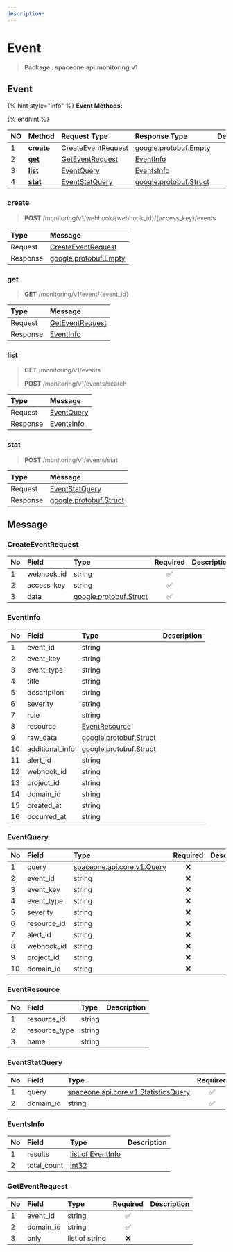 ```yaml
---
description:  
---
```

# Event

>  **Package : spaceone.api.monitoring.v1**

## Event

{% hint style="info" %}
**Event Methods:**

{%  endhint %}


| NO |  Method | Request Type | Response Type | Description |
| :--- | :--- | :--- | :--- | :--- |
| 1 | [**create**](event.md#create)|   [CreateEventRequest](event.md#createeventrequest) |  [google.protobuf.Empty](https://github.com/protocolbuffers/protobuf/blob/master/src/google/protobuf/empty.proto)|  |
| 2 | [**get**](event.md#get)|   [GetEventRequest](event.md#geteventrequest) |   [EventInfo](event.md#eventinfo) |  |
| 3 | [**list**](event.md#list)|   [EventQuery](event.md#eventquery) |   [EventsInfo](event.md#eventsinfo) |  |
| 4 | [**stat**](event.md#stat)|   [EventStatQuery](event.md#eventstatquery) |  [google.protobuf.Struct](https://github.com/protocolbuffers/protobuf/blob/master/src/google/protobuf/struct.proto)|  | 
 

 
### create
> **POST** /monitoring/v1/webhook/{webhook_id}/{access_key}/events
>


| Type | Message |
| :--- | :--- |
| Request | [CreateEventRequest](event.md#createeventrequest) |
| Response | [google.protobuf.Empty](https://github.com/protocolbuffers/protobuf/blob/master/src/google/protobuf/empty.proto) |
 
 

 
### get
> **GET** /monitoring/v1/event/{event_id}
>


| Type | Message |
| :--- | :--- |
| Request | [GetEventRequest](event.md#geteventrequest) |
| Response |  [EventInfo](event.md#eventinfo)  |
 
 

 
### list
> **GET** /monitoring/v1/events
>
> **POST** /monitoring/v1/events/search



| Type | Message |
| :--- | :--- |
| Request | [EventQuery](event.md#eventquery) |
| Response |  [EventsInfo](event.md#eventsinfo)  |
 
 

 
### stat
> **POST** /monitoring/v1/events/stat
>


| Type | Message |
| :--- | :--- |
| Request | [EventStatQuery](event.md#eventstatquery) |
| Response | [google.protobuf.Struct](https://github.com/protocolbuffers/protobuf/blob/master/src/google/protobuf/struct.proto) |


## 

## Message

### CreateEventRequest
| No | Field | Type | Required | Description |
| :--- | :--- | :--- | :---: | :--- |
| 1 | webhook_id |string|✅| |
| 2 | access_key |string|✅| |
| 3 | data |[google.protobuf.Struct](https://github.com/protocolbuffers/protobuf/blob/master/src/google/protobuf/struct.proto)|✅| |

### EventInfo
| No | Field | Type |  Description |
| :--- | :--- | :--- | :--- |
| 1 | event_id |string | |
| 2 | event_key |string | |
| 3 | event_type |string | |
| 4 | title |string | |
| 5 | description |string | |
| 6 | severity |string | |
| 7 | rule |string | |
| 8 | resource |[EventResource](event.md#eventresource) | |
| 9 | raw_data |[google.protobuf.Struct](https://github.com/protocolbuffers/protobuf/blob/master/src/google/protobuf/struct.proto) | |
| 10 | additional_info |[google.protobuf.Struct](https://github.com/protocolbuffers/protobuf/blob/master/src/google/protobuf/struct.proto) | |
| 11 | alert_id |string | |
| 12 | webhook_id |string | |
| 13 | project_id |string | |
| 14 | domain_id |string | |
| 15 | created_at |string | |
| 16 | occurred_at |string | |

### EventQuery
| No | Field | Type | Required | Description |
| :--- | :--- | :--- | :---: | :--- |
| 1 | query |[spaceone.api.core.v1.Query](https://spaceone-dev.gitbook.io/api-reference/common-v1/search-query)|❌| |
| 2 | event_id |string|❌| |
| 3 | event_key |string|❌| |
| 4 | event_type |string|❌| |
| 5 | severity |string|❌| |
| 6 | resource_id |string|❌| |
| 7 | alert_id |string|❌| |
| 8 | webhook_id |string|❌| |
| 9 | project_id |string|❌| |
| 10 | domain_id |string|❌| |

### EventResource
| No | Field | Type |  Description |
| :--- | :--- | :--- | :--- |
| 1 | resource_id |string | |
| 2 | resource_type |string | |
| 3 | name |string | |

### EventStatQuery
| No | Field | Type | Required | Description |
| :--- | :--- | :--- | :---: | :--- |
| 1 | query |[spaceone.api.core.v1.StatisticsQuery](https://spaceone-dev.gitbook.io/api-reference/common-v1/statistics-query)|✅| |
| 2 | domain_id |string|✅| |

### EventsInfo
| No | Field | Type |  Description |
| :--- | :--- | :--- | :--- |
| 1 | results |[list of EventInfo](event.md#eventinfo) | |
| 2 | total_count |[int32](https://github.com/protocolbuffers/protobuf/blob/master/src/google/protobuf/type.proto) | |

### GetEventRequest
| No | Field | Type | Required | Description |
| :--- | :--- | :--- | :---: | :--- |
| 1 | event_id |string|✅| |
| 2 | domain_id |string|✅| |
| 3 | only |list of string|❌| |
